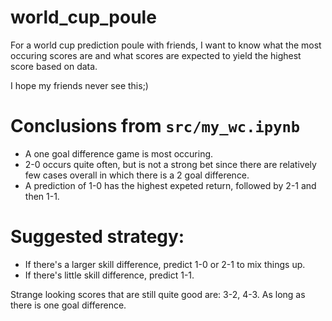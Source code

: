 # world_cup_poule

For a world cup prediction poule with friends, I want to know what the most occuring scores are and what scores are expected to yield the highest score based on data.

I hope my friends never see this;)

# Conclusions from `src/my_wc.ipynb`

* A one goal difference game is most occuring.
* 2-0 occurs quite often, but is not a strong bet since there are relatively few cases overall in which there is a 2 goal difference.
* A prediction of 1-0 has the highest expeted return, followed by 2-1 and then 1-1.

# Suggested strategy:
* If there's a larger skill difference, predict 1-0 or 2-1 to mix things up.
* If there's little skill difference, predict 1-1.

Strange looking scores that are still quite good are: 3-2, 4-3. As long as there is one goal difference. 



